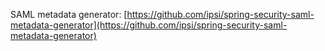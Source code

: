 SAML metadata generator: [https://github.com/ipsi/spring-security-saml-metadata-generator](https://github.com/ipsi/spring-security-saml-metadata-generator)
